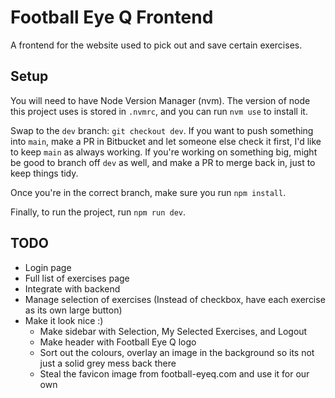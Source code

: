 # Football Eye Q Frontend
A frontend for the website used to pick out and save certain exercises.

## Setup
You will need to have Node Version Manager (nvm). The version of node this project uses is stored in `.nvmrc`, and you can run `nvm use` to install it.

Swap to the `dev` branch: `git checkout dev`. If you want to push something into `main`, make a PR in Bitbucket and let someone else check it first, I'd like to keep `main` as always working. If you're working on something big, might be good to branch off `dev` as well, and make a PR to merge back in, just to keep things tidy.

Once you're in the correct branch, make sure you run `npm install`.

Finally, to run the project, run `npm run dev`.

## TODO
- Login page
- Full list of exercises page
- Integrate with backend
- Manage selection of exercises (Instead of checkbox, have each exercise as its own large button)
- Make it look nice :)
    - Make sidebar with Selection, My Selected Exercises, and Logout
    - Make header with Football Eye Q logo
    - Sort out the colours, overlay an image in the background so its not just a solid grey mess back there
    - Steal the favicon image from football-eyeq.com and use it for our own